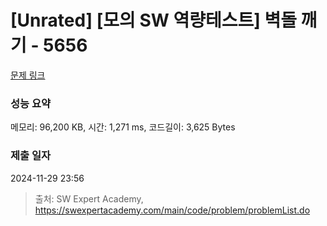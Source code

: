 # [Unrated] [모의 SW 역량테스트] 벽돌 깨기 - 5656 

[문제 링크](https://swexpertacademy.com/main/code/problem/problemDetail.do?contestProbId=AWXRQm6qfL0DFAUo) 

### 성능 요약

메모리: 96,200 KB, 시간: 1,271 ms, 코드길이: 3,625 Bytes

### 제출 일자

2024-11-29 23:56



> 출처: SW Expert Academy, https://swexpertacademy.com/main/code/problem/problemList.do